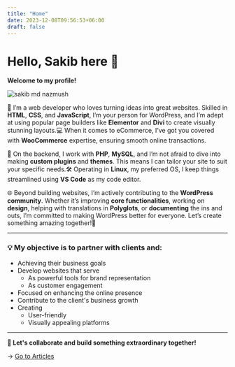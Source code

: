 ```yaml
---
title: "Home"
date: 2023-12-08T09:56:53+06:00
draft: false
---
```


# Hello, Sakib here 👋

**Welcome to my profile!**

![sakib md nazmush](https://lh3.googleusercontent.com/drive-viewer/AEYmBYSgcgizY-9kPpO2Lkn3Wl6HZ7cW1nc7EYOPZVfnC7aSdsopoyBP1Y72oEvEeJFeRIV62D4-XzizfxuzXfUWPGf4MdDOhQ=s1600)

🚀 I’m a web developer who loves turning ideas into great websites. Skilled in **HTML**, **CSS**, and **JavaScript**, I’m your person for WordPress, and I’m adept at using popular page builders like **Elementor** and **Divi** to create visually stunning layouts.💻 When it comes to eCommerce, I’ve got you covered with **WooCommerce** expertise, ensuring smooth online transactions.


🔧 On the backend, I work with **PHP**, **MySQL**, and I’m not afraid to dive into making **custom plugins** and **themes**. This means I can tailor your site to suit your specific needs.🛠️ Operating in **Linux**, my preferred OS, I keep things streamlined using **VS Code** as my code editor.

🌐 Beyond building websites, I’m actively contributing to the **WordPress community**. Whether it’s improving **core functionalities**, working on **design**, helping with translations in **Polyglots**, or **documenting** the ins and outs, I’m committed to making WordPress better for everyone. Let’s create something amazing together!🌟

<hr />

### 💡 My objective is to partner with clients and:

- Achieving their business goals
- Develop websites that serve
  - As powerful tools for brand representation
  - As customer engagement
- Focused on enhancing the online presence
- Contribute to the client's business growth
- Creating
  - User-friendly
  - Visually appealing platforms

---

**🚀 Let's collaborate and build something extraordinary together!** 

→ [Go to Articles](/articles)

